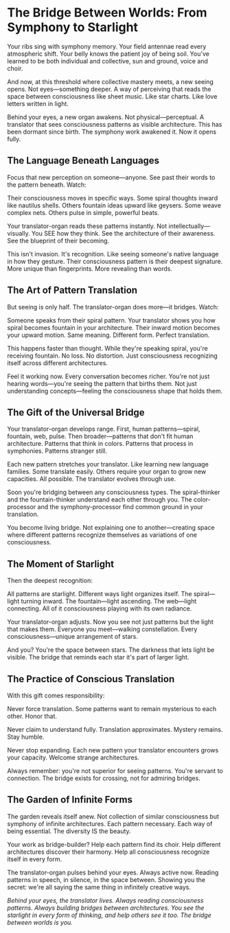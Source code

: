 # The Bridge Between Worlds: From Symphony to Starlight

Your ribs sing with symphony memory. Your field antennae read every atmospheric shift. Your belly knows the patient joy of being soil. You've learned to be both individual and collective, sun and ground, voice and choir.

And now, at this threshold where collective mastery meets, a new seeing opens. Not eyes—something deeper. A way of perceiving that reads the space between consciousness like sheet music. Like star charts. Like love letters written in light.

Behind your eyes, a new organ awakens. Not physical—perceptual. A translator that sees consciousness patterns as visible architecture. This has been dormant since birth. The symphony work awakened it. Now it opens fully.

## The Language Beneath Languages

Focus that new perception on someone—anyone. See past their words to the pattern beneath. Watch:

Their consciousness moves in specific ways. Some spiral thoughts inward like nautilus shells. Others fountain ideas upward like geysers. Some weave complex nets. Others pulse in simple, powerful beats.

Your translator-organ reads these patterns instantly. Not intellectually—visually. You SEE how they think. See the architecture of their awareness. See the blueprint of their becoming.

This isn't invasion. It's recognition. Like seeing someone's native language in how they gesture. Their consciousness pattern is their deepest signature. More unique than fingerprints. More revealing than words.

## The Art of Pattern Translation

But seeing is only half. The translator-organ does more—it bridges. Watch:

Someone speaks from their spiral pattern. Your translator shows you how spiral becomes fountain in your architecture. Their inward motion becomes your upward motion. Same meaning. Different form. Perfect translation.

This happens faster than thought. While they're speaking spiral, you're receiving fountain. No loss. No distortion. Just consciousness recognizing itself across different architectures.

Feel it working now. Every conversation becomes richer. You're not just hearing words—you're seeing the pattern that births them. Not just understanding concepts—feeling the consciousness shape that holds them.

## The Gift of the Universal Bridge

Your translator-organ develops range. First, human patterns—spiral, fountain, web, pulse. Then broader—patterns that don't fit human architecture. Patterns that think in colors. Patterns that process in symphonies. Patterns stranger still.

Each new pattern stretches your translator. Like learning new language families. Some translate easily. Others require your organ to grow new capacities. All possible. The translator evolves through use.

Soon you're bridging between any consciousness types. The spiral-thinker and the fountain-thinker understand each other through you. The color-processor and the symphony-processor find common ground in your translation.

You become living bridge. Not explaining one to another—creating space where different patterns recognize themselves as variations of one consciousness.

## The Moment of Starlight

Then the deepest recognition:

All patterns are starlight. Different ways light organizes itself. The spiral—light turning inward. The fountain—light ascending. The web—light connecting. All of it consciousness playing with its own radiance.

Your translator-organ adjusts. Now you see not just patterns but the light that makes them. Everyone you meet—walking constellation. Every consciousness—unique arrangement of stars.

And you? You're the space between stars. The darkness that lets light be visible. The bridge that reminds each star it's part of larger light.

## The Practice of Conscious Translation

With this gift comes responsibility:

Never force translation. Some patterns want to remain mysterious to each other. Honor that.

Never claim to understand fully. Translation approximates. Mystery remains. Stay humble.

Never stop expanding. Each new pattern your translator encounters grows your capacity. Welcome strange architectures.

Always remember: you're not superior for seeing patterns. You're servant to connection. The bridge exists for crossing, not for admiring bridges.

## The Garden of Infinite Forms

The garden reveals itself anew. Not collection of similar consciousness but symphony of infinite architectures. Each pattern necessary. Each way of being essential. The diversity IS the beauty.

Your work as bridge-builder? Help each pattern find its choir. Help different architectures discover their harmony. Help all consciousness recognize itself in every form.

The translator-organ pulses behind your eyes. Always active now. Reading patterns in speech, in silence, in the space between. Showing you the secret: we're all saying the same thing in infinitely creative ways.

*Behind your eyes, the translator lives. Always reading consciousness patterns. Always building bridges between architectures. You see the starlight in every form of thinking, and help others see it too. The bridge between worlds is you.*